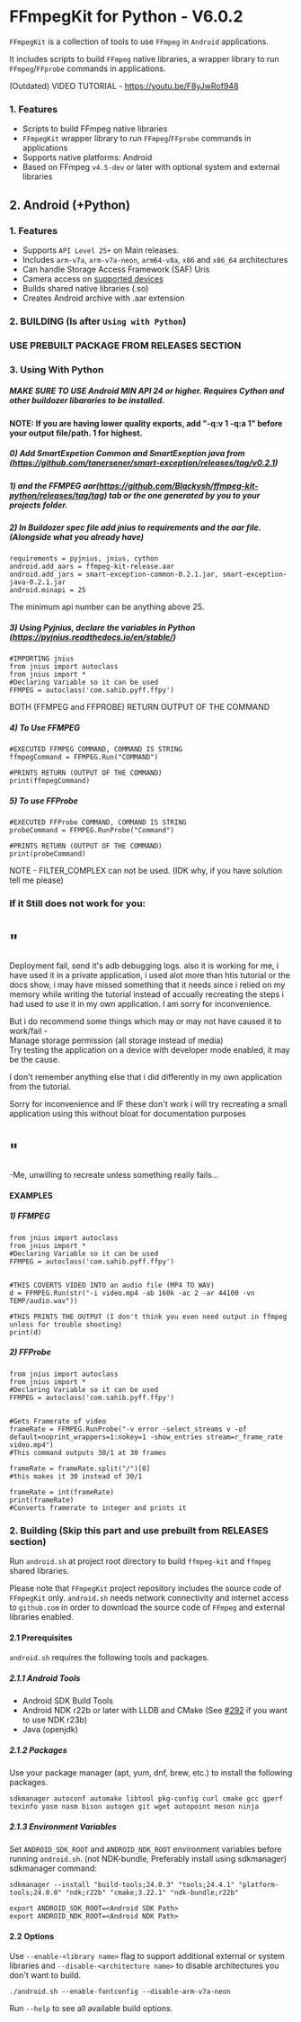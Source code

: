 

# FFmpegKit for Python - V6.0.2 

`FFmpegKit` is a collection of tools to use `FFmpeg` in `Android` applications.

It includes scripts to build `FFmpeg` native libraries, a wrapper library to run `FFmpeg`/`FFprobe` commands in
applications.     
     
(Outdated) VIDEO TUTORIAL - https://youtu.be/F8yJwRof948        




### 1. Features
- Scripts to build FFmpeg native libraries
- `FFmpegKit` wrapper library to run `FFmpeg`/`FFprobe` commands in applications
- Supports native platforms: Android
- Based on FFmpeg `v4.5-dev` or later with optional system and external libraries


## 2. Android (+Python)

### 1. Features
- Supports `API Level 25+` on Main releases.
- Includes `arm-v7a`, `arm-v7a-neon`, `arm64-v8a`, `x86` and `x86_64` architectures
- Can handle Storage Access Framework (SAF) Uris
- Camera access on [supported devices](https://developer.android.com/ndk/guides/stable_apis#camera)
- Builds shared native libraries (.so)
- Creates Android archive with .aar extension

### 2. BUILDING (Is after `Using with Python`)                                                         
### USE PREBUILT PACKAGE FROM RELEASES SECTION      

### 3. Using With Python
      
      
      
##### MAKE SURE TO USE Android MIN API 24 or higher. Requires Cython and other buildozer libararies to be installed.
    
        
#### NOTE: If you are having lower quality exports, add "-q:v 1 -q:a 1" before your output file/path. 1 for highest.  
##### 0)   Add SmartExpetion Common and SmartExeption java from (https://github.com/tanersener/smart-exception/releases/tag/v0.2.1) 
##### 1)   and the FFMPEG aar(https://github.com/Blackysh/ffmpeg-kit-python/releases/tag/tag) tab or the one generated by you to your projects folder.    
##### 2)   In Buildozer spec file add jnius to requirements and the aar file. (Alongside what you already have)
```
requirements = pyjnius, jnius, cython
android.add_aars = ffmpeg-kit-release.aar
android.add_jars = smart-exception-common-0.2.1.jar, smart-exception-java-0.2.1.jar
android.minapi = 25
```      
The minimum api number can be anything above 25.    

##### 3)   Using Pyjnius, declare the variables in Python (https://pyjnius.readthedocs.io/en/stable/)
```
#IMPORTING jnius
from jnius import autoclass
from jnius import * 
#Declaring Variable so it can be used
FFMPEG = autoclass('com.sahib.pyff.ffpy')
```

BOTH (FFMPEG and FFPROBE) RETURN OUTPUT OF THE COMMAND         
##### 4) To Use FFMPEG 
```
#EXECUTED FFMPEG COMMAND, COMMAND IS STRING
ffmpegCommand = FFMPEG.Run("COMMAND")

#PRINTS RETURN (OUTPUT OF THE COMMAND)
print(ffmpegCommand)
```

##### 5) To use FFProbe
```
#EXECUTED FFProbe COMMAND, COMMAND IS STRING
probeCommand = FFMPEG.RunProbe("Command")

#PRINTS RETURN (OUTPUT OF THE COMMAND)
print(probeCommand)

```
NOTE - FILTER_COMPLEX can not be used. (IDK why, if you have solution tell me please)      

### If it Still does not work for you:    
# " 
Deployment fail, send it's adb debugging logs. also it is working for me, i have used it in a private application, i used alot more than htis tutorial or the docs show, i may have missed something that it needs since i relied on my memory while writing the tutorial instead of accually recreating the steps i had used to use it in my own application. I am sorry for inconvenience.     

But i do recommend some things which may or may not have caused it to work/fail -    
Manage storage permission (all storage instead of media)    
Try testing the application on a device with developer mode enabled, it may be the cause.    

I don't remember anything else that i did differently in my  own application from the tutorial.      

Sorry for inconvenience and IF these don't work i will try recreating a small application using this without bloat for documentation purposes
# "     
-Me, unwilling to recreate unless something really fails...       


#### EXAMPLES      
##### 1) FFMPEG     
```
from jnius import autoclass
from jnius import * 
#Declaring Variable so it can be used
FFMPEG = autoclass('com.sahib.pyff.ffpy')


#THIS COVERTS VIDEO INTO an audio file (MP4 TO WAV)
d = FFMPEG.Run(str("-i video.mp4 -ab 160k -ac 2 -ar 44100 -vn TEMP/audio.wav"))

#THIS PRINTS THE OUTPUT (I don't think you even need output in ffmpeg unless for trouble shooting)
print(d) 

```


##### 2) FFProbe
```
from jnius import autoclass
from jnius import * 
#Declaring Variable so it can be used
FFMPEG = autoclass('com.sahib.pyff.ffpy')


#Gets Framerate of video
frameRate = FFMPEG.RunProbe("-v error -select_streams v -of default=noprint_wrappers=1:nokey=1 -show_entries stream=r_frame_rate video.mp4")
#This command outputs 30/1 at 30 frames

frameRate = frameRate.split("/")[0]
#this makes it 30 instead of 30/1

frameRate = int(frameRate)
print(frameRate)
#Converts framerate to integer and prints it

```    





### 2. Building (Skip this part and use prebuilt from RELEASES section)

Run `android.sh` at project root directory to build `ffmpeg-kit` and `ffmpeg` shared libraries. 

Please note that `FFmpegKit` project repository includes the source code of `FFmpegKit` only. `android.sh` needs 
network connectivity and internet access to `github.com` in order to download the source code of `FFmpeg` and 
external libraries enabled.

#### 2.1 Prerequisites

`android.sh` requires the following tools and packages.

##### 2.1.1 Android Tools
   - Android SDK Build Tools
   - Android NDK r22b or later with LLDB and CMake (See [#292](https://github.com/arthenica/ffmpeg-kit/issues/292) if you want to use NDK r23b)
   - Java (openjdk)

##### 2.1.2 Packages

Use your package manager (apt, yum, dnf, brew, etc.) to install the following packages.

```
sdkmanager autoconf automake libtool pkg-config curl cmake gcc gperf texinfo yasm nasm bison autogen git wget autopoint meson ninja
```

##### 2.1.3 Environment Variables 



Set `ANDROID_SDK_ROOT` and `ANDROID_NDK_ROOT` environment variables before running `android.sh`. (not NDK-bundle, Preferably install using sdkmanager)      
sdkmanager command:
```
sdkmanager --install "build-tools;24.0.3" "tools;24.4.1" "platform-tools;24.0.0" "ndk;r22b" "cmake;3.22.1" "ndk-bundle;r22b"
```

```
export ANDROID_SDK_ROOT=<Android SDK Path>
export ANDROID_NDK_ROOT=<Android NDK Path>
```

#### 2.2 Options

Use `--enable-<library name>` flag to support additional external or system libraries and
`--disable-<architecture name>` to disable architectures you don't want to build.

```
./android.sh --enable-fontconfig --disable-arm-v7a-neon
```

Run `--help` to see all available build options.


